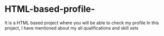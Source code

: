 # HTML-based-profile-
It is a HTML based project where you will be able to check my profile 
In this project, I have mentioned about my all qualifications and skill sets
